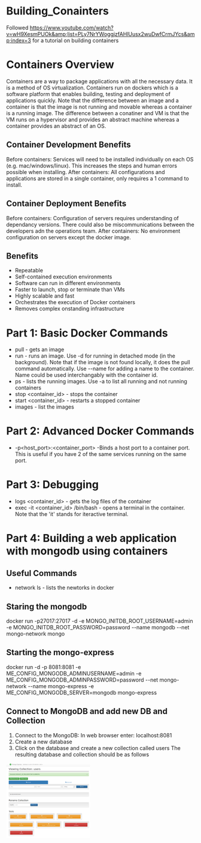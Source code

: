 # Building_Conainters
Followed https://www.youtube.com/watch?v=wH9XesmPUOk&amp;list=PLy7NrYWoggjzfAHlUusx2wuDwfCrmJYcs&amp;index=3 
for a tutorial on building containers

# Containers Overview
Containers are a way to package applications with all the necessary data. It is a method of OS virtualization. Containers run on dockers which is a software platform that enables building, testing and deployment of applications quickly. Note that the difference between an image and a container is that the image is not running and movable whereas a container is a running image. The difference between a conatiner and VM is that the VM runs on a hypervisor and provides an abstract machine whereas a container provides an abstract of an OS. 

## Container Development Benefits
Before containers: Services will need to be installed individually on each OS (e.g. mac/windows/linux). This increases the steps and human errors possible when installing.
After containers: All configurations and applications are stored in a single container, only requires a 1 command to install. 

## Container Deployment Benefits 
Before containers: Configuration of servers requires understanding of dependancy versions. There could also be miscommunications between the developers adn the operations team.
After containers: No environment configuration on servers except the docker image.

## Benefits
* Repeatable
* Self-contained execution environments
* Software can run in different environments
* Faster to launch, stop or terminate than VMs
* Highly scalable and fast 
* Orchestrates the execution of Docker containers
* Removes complex onstanding infrastructure

# Part 1: Basic Docker Commands
* pull - gets an image
* run - runs an image. Use -d for running in detached mode (in the background). Note that if the image is not found locally, it does the pull command automatically. Use --name for adding a name to the container. Name could be used interchangably with the container id. 
* ps - lists the running images. Use -a to list all running and not running containers
* stop <container_id> - stops the container
* start <container_id> - restarts a stopped container
* images - list the images 

# Part 2: Advanced Docker Commands
* -p<host_port>:<container_port> -Binds a host port to a container port. This is useful if you have 2 of the same services running on the same port. 

# Part 3: Debugging
* logs <container_id> - gets the log files of the container
* exec -it <container_id> /bin/bash - opens a terminal in the container. Note that the 'it' stands for iteractive terminal. 

# Part 4: Building a web application with mongodb using containers
## Useful Commands
* network ls - lists the newtorks in docker

## Staring the mongodb
docker run -p27017:27017 -d -e MONGO_INITDB_ROOT_USERNAME=admin -e MONGO_INITDB_ROOT_PASSWORD=password --name mongodb --net mongo-network mongo

## Starting the mongo-express
docker run -d -p 8081:8081 -e ME_CONFIG_MONGODB_ADMINUSERNAME=admin -e ME_CONFIG_MONGODB_ADMINPASSWORD=password --net mongo-network --name mongo-express -e ME_CONFIG_MONGODB_SERVER=mongodb mongo-express

## Connect to MongoDB and add new DB and Collection
1. Connect to the MongoDB: In web browser enter: localhost:8081
2. Create a new database
3. Click on the database and create a new collection called users
The resulting database and collection should be as follows
<img src="collection.PNG" height=200>


